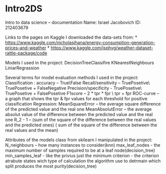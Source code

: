 # Intro2DS

Intro to data science – documentation 
Name: Israel Jacobovich
ID: 212403679

Links to the pages on Kaggle I downloaded the data-sets from:  * https://www.kaggle.com/nicholasjhana/energy-consumption-generation-prices-and-weather
                                                               * https://www.kaggle.com/jsphyg/weather-dataset-rattle-package/code

Models I used in the project:                       DecisionTreeClassifire
                                                    KNearestNeighbours
                                                    LiniarRegrassion 

Several terms for model evaluation methods I used in the project:
Classification :  accuracy – True\False
                  Recall/sensitivity – TruePosetive\ TruePosetive + FalseNegative
                  Precision/specificity - TruePosetive\ TruePosetive + FalsePosetive
                  F1score –  2 * tpr  * fpr \ tpr + fpr 
                  ROC-curve – a graph that shows the tpr & fpr values for each threshold for positive classification
Regression: MeanSquareError – the average square difference of the predicted value and the real one
            MeanAbsolutError – the average absolut value of the difference between the predicted value and the real one
            R_2 -     1 – (sum of the square of the difference between the real values and the predicted ones)
                          \( sum of the square of the difference between the real values and the mean)

Attributes of the models class from skilearn I manipulated in the project:
N_neighbours – how many instances to consider(knn)
max_leaf_nodes - the maximum number of samples required to be at a leaf node(decision_tree)
min_samples_leaf - like the privius just the minimum
criterion - the criterion atrabute states wich type of calculation the algorithm use to detrmain which split produces the most purity(decision_tree)

